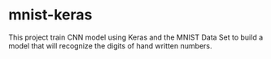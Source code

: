 # mnist-keras
This project train CNN model using Keras and the MNIST Data Set to build a model that will recognize the digits of hand written numbers. 
